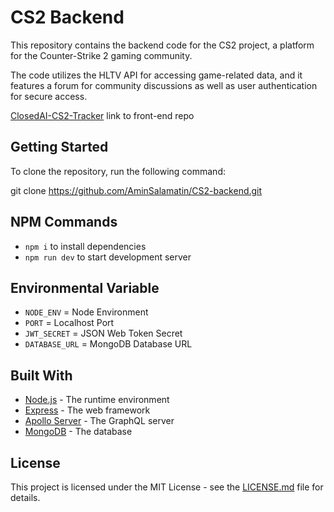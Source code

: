 # CS2 Backend

This repository contains the backend code for the CS2 project, a platform for the Counter-Strike 2 gaming community. 

The code utilizes the HLTV API for accessing game-related data, and it features a forum for community discussions as well as user authentication for secure access.

[ClosedAI-CS2-Tracker](https://github.com/Xarros0/ClosedAI-CS2-Tracker) link to front-end repo

## Getting Started

To clone the repository, run the following command:

git clone https://github.com/AminSalamatin/CS2-backend.git

## NPM Commands

- `npm i` to install dependencies
- `npm run dev` to start development server

## Environmental Variable

- `NODE_ENV` = Node Environment
- `PORT` = Localhost Port
- `JWT_SECRET` = JSON Web Token Secret
- `DATABASE_URL` = MongoDB Database URL

## Built With

- [Node.js](https://nodejs.org/) - The runtime environment
- [Express](https://expressjs.com/) - The web framework
- [Apollo Server](https://www.apollographql.com/docs/apollo-server/) - The GraphQL server
- [MongoDB](https://www.mongodb.com/) - The database

## License

This project is licensed under the MIT License - see the [LICENSE.md](https://github.com/AminSalamatin/CS2-backend/LICENSE.md) file for details.
